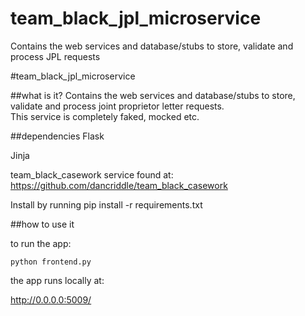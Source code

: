 team_black_jpl_microservice
===========================

Contains the web services and database/stubs to store, validate and process JPL requests

#team_black_jpl_microservice

##what is it?
Contains the web services and database/stubs to store, validate and process joint proprietor letter requests.  
This service is completely faked, mocked etc.

##dependencies
Flask
 
Jinja

team_black_casework service found at: https://github.com/dancriddle/team_black_casework

Install by running pip install -r requirements.txt

##how to use it

to run the app:
```
python frontend.py
```

the app runs locally at:

http://0.0.0.0:5009/
